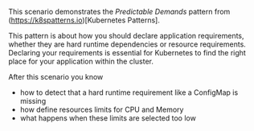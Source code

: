 This scenario demonstrates the _Predictable Demands_ pattern from (https://k8spatterns.io)[Kubernetes Patterns].

This pattern is about how you should declare application requirements, whether they are hard runtime dependencies or resource requirements.
Declaring your requirements is essential for Kubernetes to find the right place for your application within the cluster.

After this scenario you know

* how to detect that a hard runtime requirement like a ConfigMap is missing
* how define resources limits for CPU and Memory
* what happens when these limits are selected too low
